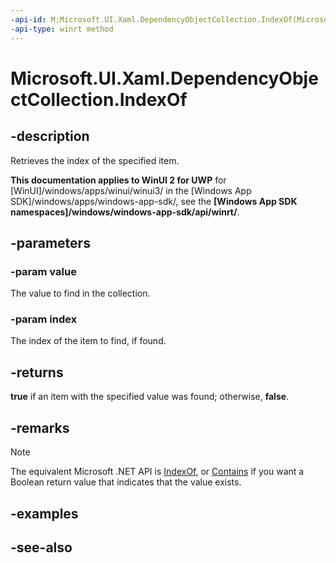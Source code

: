 ```yaml
---
-api-id: M:Microsoft.UI.Xaml.DependencyObjectCollection.IndexOf(Microsoft.UI.Xaml.DependencyObject,System.UInt32@)
-api-type: winrt method
---
```


<!-- Method syntax
public bool IndexOf(Windows.UI.Xaml.DependencyObject value, System.UInt32 index)
-->

# Microsoft.UI.Xaml.DependencyObjectCollection.IndexOf

## -description
Retrieves the index of the specified item.

**This documentation applies to WinUI 2 for UWP** for [WinUI]/windows/apps/winui/winui3/ in the [Windows App SDK]/windows/apps/windows-app-sdk/, see the **[Windows App SDK namespaces]/windows/windows-app-sdk/api/winrt/**.

## -parameters
### -param value
The value to find in the collection.

### -param index
The index of the item to find, if found.

## -returns
**true** if an item with the specified value was found; otherwise, **false**.

## -remarks
> [!NOTE]
> The equivalent Microsoft .NET  API is [IndexOf](dependencyobjectcollection_indexof_1.md), or [Contains](dependencyobjectcollection_contains.md) if you want a Boolean return value that indicates that the value exists.

## -examples

## -see-also
